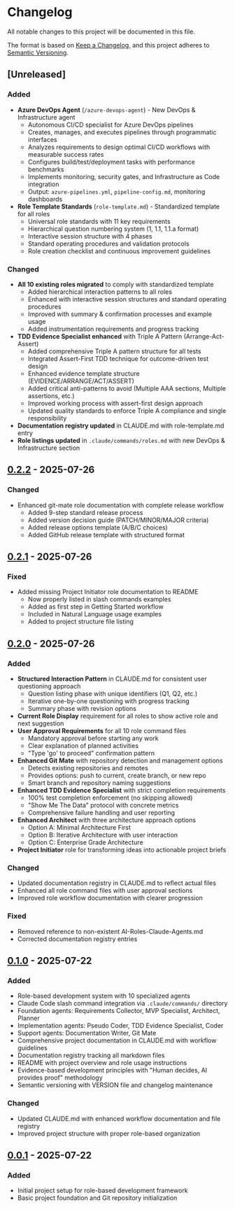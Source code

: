 # Changelog

All notable changes to this project will be documented in this file.

The format is based on [Keep a Changelog](https://keepachangelog.com/en/1.0.0/),
and this project adheres to [Semantic Versioning](https://semver.org/spec/v2.0.0.html).

## [Unreleased]

### Added
- **Azure DevOps Agent** (`/azure-devops-agent`) - New DevOps & Infrastructure agent
  - Autonomous CI/CD specialist for Azure DevOps pipelines
  - Creates, manages, and executes pipelines through programmatic interfaces
  - Analyzes requirements to design optimal CI/CD workflows with measurable success rates
  - Configures build/test/deployment tasks with performance benchmarks
  - Implements monitoring, security gates, and Infrastructure as Code integration
  - Output: `azure-pipelines.yml`, `pipeline-config.md`, monitoring dashboards
- **Role Template Standards** (`role-template.md`) - Standardized template for all roles
  - Universal role standards with 11 key requirements
  - Hierarchical question numbering system (1, 1.1, 1.1.a format)
  - Interactive session structure with 4 phases
  - Standard operating procedures and validation protocols
  - Role creation checklist and continuous improvement guidelines

### Changed
- **All 10 existing roles migrated** to comply with standardized template
  - Added hierarchical interaction patterns to all roles
  - Enhanced with interactive session structures and standard operating procedures
  - Improved with summary & confirmation processes and example usage
  - Added instrumentation requirements and progress tracking
- **TDD Evidence Specialist enhanced** with Triple A Pattern (Arrange-Act-Assert)
  - Added comprehensive Triple A pattern structure for all tests
  - Integrated Assert-First TDD technique for outcome-driven test design
  - Enhanced evidence template structure (EVIDENCE/ARRANGE/ACT/ASSERT)
  - Added critical anti-patterns to avoid (Multiple AAA sections, Multiple assertions, etc.)
  - Improved working process with assert-first design approach
  - Updated quality standards to enforce Triple A compliance and single responsibility
- **Documentation registry updated** in CLAUDE.md with role-template.md entry
- **Role listings updated** in `.claude/commands/roles.md` with new DevOps & Infrastructure section

## [0.2.2] - 2025-07-26

### Changed
- Enhanced git-mate role documentation with complete release workflow
  - Added 9-step standard release process
  - Added version decision guide (PATCH/MINOR/MAJOR criteria)
  - Added release options template (A/B/C choices)
  - Added GitHub release template with structured format

## [0.2.1] - 2025-07-26

### Fixed
- Added missing Project Initiator role documentation to README
  - Now properly listed in slash commands examples
  - Added as first step in Getting Started workflow
  - Included in Natural Language usage examples
  - Added to project structure file listing

## [0.2.0] - 2025-07-26

### Added
- **Structured Interaction Pattern** in CLAUDE.md for consistent user questioning approach
  - Question listing phase with unique identifiers (Q1, Q2, etc.)
  - Iterative one-by-one questioning with progress tracking
  - Summary phase with revision options
- **Current Role Display** requirement for all roles to show active role and next suggestion
- **User Approval Requirements** for all 10 role command files
  - Mandatory approval before starting any work
  - Clear explanation of planned activities
  - "Type 'go' to proceed" confirmation pattern
- **Enhanced Git Mate** with repository detection and management options
  - Detects existing repositories and remotes
  - Provides options: push to current, create branch, or new repo
  - Smart branch and repository naming suggestions
- **Enhanced TDD Evidence Specialist** with strict completion requirements
  - 100% test completion enforcement (no skipping allowed)
  - "Show Me The Data" protocol with concrete metrics
  - Comprehensive failure handling and user reporting
- **Enhanced Architect** with three architecture approach options
  - Option A: Minimal Architecture First
  - Option B: Iterative Architecture with user interaction
  - Option C: Enterprise Grade Architecture
- **Project Initiator** role for transforming ideas into actionable project briefs

### Changed
- Updated documentation registry in CLAUDE.md to reflect actual files
- Enhanced all role command files with user approval sections
- Improved role workflow documentation with clearer progression

### Fixed
- Removed reference to non-existent AI-Roles-Claude-Agents.md
- Corrected documentation registry entries

## [0.1.0] - 2025-07-22

### Added
- Role-based development system with 10 specialized agents
- Claude Code slash command integration via `.claude/commands/` directory
- Foundation agents: Requirements Collector, MVP Specialist, Architect, Planner
- Implementation agents: Pseudo Coder, TDD Evidence Specialist, Coder
- Support agents: Documentation Writer, Git Mate
- Comprehensive project documentation in CLAUDE.md with workflow guidelines
- Documentation registry tracking all markdown files
- README with project overview and role usage instructions
- Evidence-based development principles with "Human decides, AI provides proof" methodology
- Semantic versioning with VERSION file and changelog maintenance

### Changed
- Updated CLAUDE.md with enhanced workflow documentation and file registry
- Improved project structure with proper role-based organization

## [0.0.1] - 2025-07-22

### Added
- Initial project setup for role-based development framework
- Basic project foundation and Git repository initialization

[0.2.2]: https://github.com/DimitriGeelen/1000-AI-Roles/compare/v0.2.1...v0.2.2
[0.2.1]: https://github.com/DimitriGeelen/1000-AI-Roles/compare/v0.2.0...v0.2.1
[0.2.0]: https://github.com/DimitriGeelen/1000-AI-Roles/compare/v0.1.0...v0.2.0
[0.1.0]: https://github.com/DimitriGeelen/1000-AI-Roles/compare/v0.0.1...v0.1.0
[0.0.1]: https://github.com/DimitriGeelen/1000-AI-Roles/releases/tag/v0.0.1
